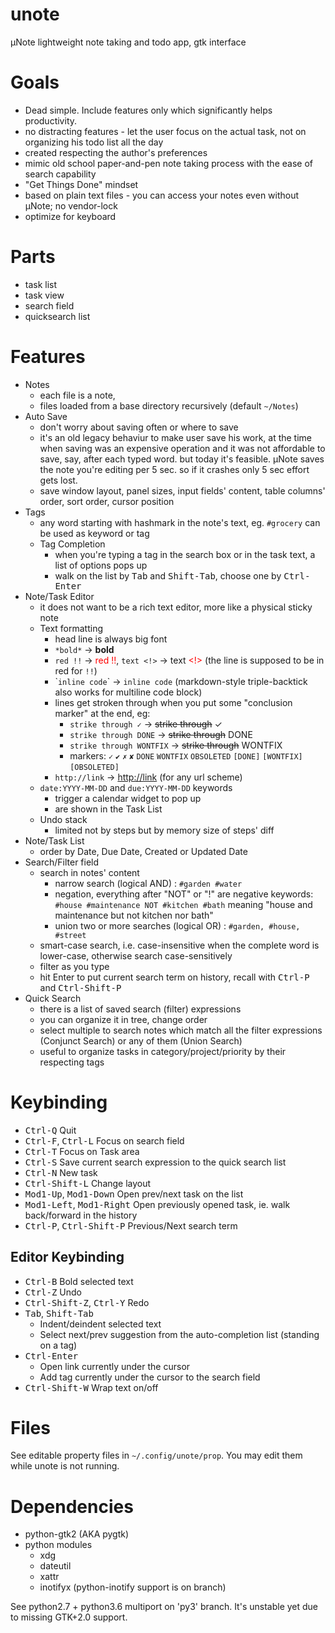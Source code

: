 # unote
μNote lightweight note taking and todo app, gtk interface

# Goals

- Dead simple. Include features only which significantly helps productivity.
- no distracting features - let the user focus on the actual task, not on organizing his todo list all the day
- created respecting the author's preferences
- mimic old school paper-and-pen note taking process with the ease of search capability
- "Get Things Done" mindset
- based on plain text files - you can access your notes even without µNote; no vendor-lock
- optimize for keyboard

# Parts

- task list
- task view
- search field
- quicksearch list

# Features

- Notes
  - each file is a note, 
  - files loaded from a base directory recursively (default `~/Notes`)
- Auto Save
  - don't worry about saving often or where to save
  - it's an old legacy behaviur to make user save his work, at the time when saving was an expensive operation and it was not affordable to save, say, after each typed word. but today it's feasible. µNote saves the note you're editing per 5 sec. so if it crashes only 5 sec effort gets lost.
  - save window layout, panel sizes, input fields' content, table columns' order, sort order, cursor position
- Tags
  - any word starting with hashmark in the note's text, eg. `#grocery` can be used as keyword or tag
  - Tag Completion
    - when you're typing a tag in the search box or in the task text, a list of options pops up
    - walk on the list by <kbd>Tab</kbd> and <kbd>Shift-Tab</kbd>, choose one by <kbd>Ctrl-Enter</kbd>
- Note/Task Editor
  - it does not want to be a rich text editor, more like a physical sticky note
  - Text formatting
    - head line is always big font
    - `*bold*` → **bold**
    - `red !!` → <span style="color:red">red !!</span>, `text <!>` → text <span style="color:red">&lt;!&gt;</span> (the line is supposed to be in red for `!!`)
    - \``inline code`\` → `inline code` (markdown-style triple-backtick also works for multiline code block)
    - lines get stroken through when you put some "conclusion marker" at the end, eg:
      - `strike through ✓` → ~~strike through~~ ✓
      - `strike through DONE` → ~~strike through~~ DONE
      - `strike through WONTFIX` → ~~strike through~~ WONTFIX
      - markers: `✓` `✔` `✗` `✘` `DONE` `WONTFIX` `OBSOLETED` `[DONE]` `[WONTFIX]` `[OBSOLETED]`
    - `http://link` → [http://link](http://link) (for any url scheme)
  - `date:YYYY-MM-DD` and `due:YYYY-MM-DD` keywords 
    - trigger a calendar widget to pop up 
    - are shown in the Task List
  - Undo stack
    - limited not by steps but by memory size of steps' diff
- Note/Task List
  - order by Date, Due Date, Created or Updated Date
- Search/Filter field
  - search in notes' content
    - narrow search (logical AND) : `#garden #water`
    - negation, everything after "NOT" or "!" are negative keywords: `#house #maintenance NOT #kitchen #bath` meaning "house and maintenance but not kitchen nor bath"
    - union two or more searches (logical OR) : `#garden, #house, #street`
  - smart-case search, i.e. case-insensitive when the complete word is lower-case, otherwise search case-sensitively
  - filter as you type
  - hit Enter to put current search term on history, recall with <kbd>Ctrl-P</kbd> and <kbd>Ctrl-Shift-P</kbd>
- Quick Search
  - there is a list of saved search (filter) expressions
  - you can organize it in tree, change order
  - select multiple to search notes which match all the filter expressions (Conjunct Search) or any of them (Union Search)
  - useful to organize tasks in category/project/priority by their respecting tags

# Keybinding

- <kbd>Ctrl-Q</kbd> Quit
- <kbd>Ctrl-F</kbd>, <kbd>Ctrl-L</kbd> Focus on search field
- <kbd>Ctrl-T</kbd> Focus on Task area
- <kbd>Ctrl-S</kbd> Save current search expression to the quick search list
- <kbd>Ctrl-N</kbd> New task
- <kbd>Ctrl-Shift-L</kbd> Change layout
- <kbd>Mod1-Up</kbd>, <kbd>Mod1-Down</kbd> Open prev/next task on the list
- <kbd>Mod1-Left</kbd>, <kbd>Mod1-Right</kbd> Open previously opened task, ie. walk back/forward in the history
- <kbd>Ctrl-P</kbd>, <kbd>Ctrl-Shift-P</kbd> Previous/Next search term

## Editor Keybinding

- <kbd>Ctrl-B</kbd> Bold selected text
- <kbd>Ctrl-Z</kbd> Undo
- <kbd>Ctrl-Shift-Z</kbd>, <kbd>Ctrl-Y</kbd> Redo
- <kbd>Tab</kbd>, <kbd>Shift-Tab</kbd>
  - Indent/deindent selected text
  - Select next/prev suggestion from the auto-completion list (standing on a tag)
- <kbd>Ctrl-Enter</kbd>
  - Open link currently under the cursor
  - Add tag currently under the cursor to the search field
- <kbd>Ctrl-Shift-W</kbd> Wrap text on/off

# Files

See editable property files in `~/.config/unote/prop`. 
You may edit them while unote is not running.

# Dependencies

- python-gtk2 (AKA pygtk)
- python modules
  - xdg
  - dateutil
  - xattr
  - inotifyx (python-inotify support is on branch)

See python2.7 + python3.6 multiport on 'py3' branch. It's unstable yet due to missing GTK+2.0 support.
